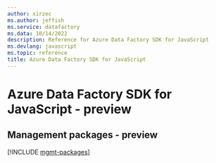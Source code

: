 ```yaml
---
author: xirzec
ms.author: jeffish
ms.service: datafactory
ms.data: 10/14/2022
description: Reference for Azure Data Factory SDK for JavaScript
ms.devlang: javascript
ms.topic: reference
title: Azure Data Factory SDK for JavaScript
---
```

# Azure Data Factory SDK for JavaScript - preview

## Management packages - preview
[!INCLUDE [mgmt-packages](data-factory-mgmt-index.md)]
